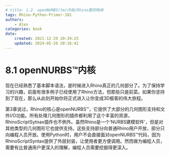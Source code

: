 ```yaml
---
# title: 1.2. openNURBS(tm)内核/Rhino里的物体
tags: Rhino-Python-Primer-101
authors:
    - Alex
categories: book
date: 
    created: 2021-12-29 20:39:25
    updated: 2024-05-28 20:16:42
---
```


# 8.1 openNURBS™内核

现在已经熟悉了基本脚本语法，是时候进入Rhino真正的几何部分了。为了保持学习的兴趣，前面有很多例子已经使用了Rhino方法，但那些只是前菜。如果你坚持到了现在，那么从此刻开始你将正式进入让你变成3D极客的伟大旅程。

第3章说过，Rhino的核心是openNURBS™，它提供了大部分的几何图形支持和文件I/O功能。所有处理几何图形的插件都利用了这个丰富的资源，RhinoScriptSytnax插件也不例外。虽然Rhino是一个‘NURBS建模软件’，但是对其他类型的几何图形它也提供支持。这些支持部分向普通Rhino用户开放，部分只向编程人员开放。使用Python时，用户不会直接面对openNURBS™代码，因为RhinoScriptSyntax提供了外层封装，让使用者更方便调用。然而做为编程人员，需要有比普通用户更深入的理解，编程人员需要挖掘得更深入。
